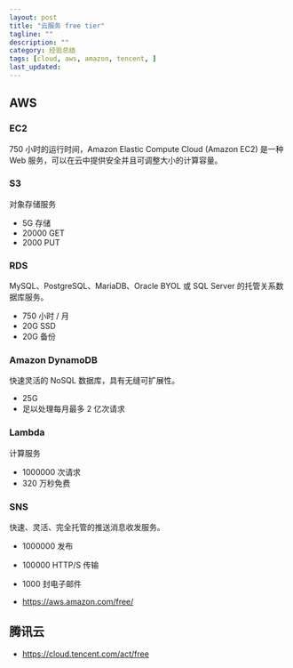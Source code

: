 ```yaml
---
layout: post
title: "云服务 free tier"
tagline: ""
description: ""
category: 经验总结
tags: [cloud, aws, amazon, tencent, ]
last_updated:
---
```



## AWS

### EC2
750 小时的运行时间，Amazon Elastic Compute Cloud (Amazon EC2) 是一种 Web 服务，可以在云中提供安全并且可调整大小的计算容量。

### S3
对象存储服务

- 5G 存储
- 20000 GET
- 2000 PUT

### RDS
MySQL、PostgreSQL、MariaDB、Oracle BYOL 或 SQL Server 的托管关系数据库服务。

- 750 小时 / 月
- 20G SSD
- 20G 备份

### Amazon DynamoDB
快速灵活的 NoSQL 数据库，具有无缝可扩展性。

- 25G
- 足以处理每月最多 2 亿次请求

### Lambda
计算服务

- 1000000 次请求
- 320 万秒免费

### SNS
快速、灵活、完全托管的推送消息收发服务。

- 1000000 发布
- 100000 HTTP/S 传输
- 1000 封电子邮件

- <https://aws.amazon.com/free/>

## 腾讯云

- <https://cloud.tencent.com/act/free>
